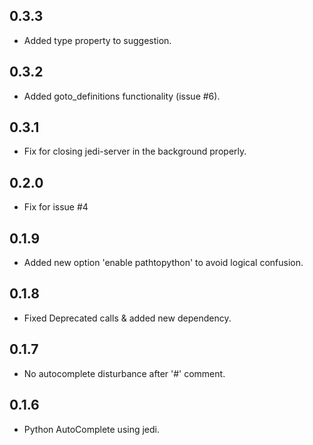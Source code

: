 ## 0.3.3
* Added type property to suggestion.

## 0.3.2
* Added goto_definitions functionality (issue #6).

## 0.3.1
* Fix for closing jedi-server in the background properly.

## 0.2.0
* Fix for issue #4

## 0.1.9
* Added new option 'enable pathtopython' to avoid logical confusion.

## 0.1.8
* Fixed Deprecated calls & added new dependency.

## 0.1.7
* No autocomplete disturbance after '#' comment.

## 0.1.6
* Python AutoComplete using jedi.
